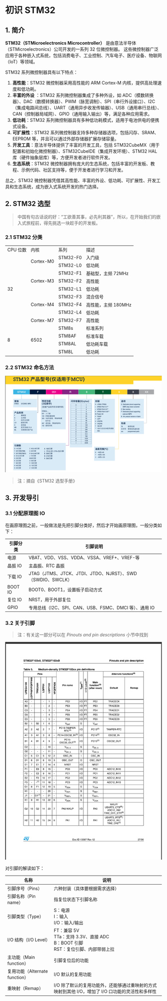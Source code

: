 # 初识 STM32

## 1. 简介

**STM32（STMicroelectronics Microcontroller）** 是由意法半导体（STMicroelectronics）公司开发的一系列 32 位微控制器。
这些微控制器广泛应用于各种嵌入式系统，包括消费电子、工业控制、汽车电子、医疗设备、物联网（IoT）等领域。

STM32 系列微控制器具有以下特点：

1. **高性能**：STM32 微控制器采用高性能的 ARM Cortex-M 内核，提供高处理速度和低功耗。
2. **丰富的外设**
   ：STM32 系列微控制器集成了多种外设，如 ADC（模数转换器）、DAC（数模转换器）、PWM（脉宽调制）、SPI（串行外设接口）、I2C（集成电路间总线）、UART（通用异步收发传输器）、USB（通用串行总线）、CAN（控制器局域网）、GPIO（通用输入输出）等，满足各种应用需求。
3. **低功耗**：STM32 系列微控制器具有多种低功耗模式，适用于电池供电的便携式设备。
4. **可扩展性**：STM32 系列微控制器支持多种存储器选项，包括闪存、SRAM、EEPROM 等，并且可以通过外部存储器扩展存储容量。
5. **开发工具**：意法半导体提供了丰富的开发工具，包括 STM32CubeMX（用于配置和初始化微控制器）、STM32CubeIDE（集成开发环境）、STM32
   HAL 库（硬件抽象层库）等，方便开发者进行软件开发。
6. **生态系统**：STM32 微控制器拥有庞大的生态系统，包括丰富的开发板、教程、示例代码、社区支持等，便于开发者进行学习和开发。

总之，STM32 微控制器凭借其高性能、丰富的外设、低功耗、可扩展性、开发工具和生态系统，成为嵌入式系统开发的热门选择。

## 2. STM32 选型

> 中国有句古话说的好：“工欲善其事，必先利其器”，所以，在开始我们的嵌入式旅程前，得先挑选一块趁手的开发板。

### 2.1 STM32 分类

<table>
    <tr>
        <td>CPU 位数</td>
        <td>内核</td>
        <td>系列</td>
        <td>描述</td>
    </tr>
    <tr>
        <td rowspan="9">32</td>
        <td rowspan="2">Cortex-M0</td>
        <td>STM32-F0</td>
        <td>入门级</td>
    </tr>
    <tr>
        <td>STM32-L0</td>
        <td>低功耗</td>
    </tr>
    <tr>
        <td rowspan="3">Cortex-M3</td>
        <td>STM32-F1</td>
        <td>基础型，主频 72MHz</td>
    </tr>
    <tr>
        <td>STM32-F2</td>
        <td>高性能</td>
    </tr>
    <tr>
        <td>STM32-L1</td>
        <td>低功耗</td>
    </tr>
    <tr>
        <td rowspan="3">Cortex-M4</td>
        <td>STM32-F3</td>
        <td>混合信号</td>
    </tr>
    <tr>
        <td>STM32-F4</td>
        <td>高性能，主频 180MHz</td>
    </tr>
    <tr>
        <td>STM32-L4</td>
        <td>低功耗</td>
    </tr>
    <tr>
        <td>Cortex-M7</td>
        <td>STM32-F7</td>
        <td>高性能</td>
    </tr>
    <tr>
        <td rowspan="5">8</td>
        <td rowspan="5">6502</td>
    </tr>
    <tr>
        <td>STM8s</td>
        <td>标准系列</td>
    </tr>
    <tr>
        <td>STM8AF</td>
        <td>标准车载</td>
    </tr>
    <tr>
        <td>STM8AL</td>
        <td>低功耗车载</td>
    </tr>
    <tr>
        <td>STM8L</td>
        <td>低功耗</td>
    </tr>
</table>

### 2.2 STM32 命名方法

![STM32 命名方法图](/docs/images/嵌入式/STM32命名方法图.png)

> 注：摘自《STM32 选型手册》

## 3. 开发导引

### 3.1 分配原理图 IO

在画原理图之前，一般做法是先把引脚分类好，然后才开始画原理图，一般分类如下：

| 引脚分类    | 引脚说明                                             |
|---------|--------------------------------------------------|
| 电源      | VBAT、VDD、VSS、VDDA、VSSA、VREF+、VREF-等              |
| 晶振 IO   | 主晶振、RTC 晶振                                       |
| 下载 IO   | JTAG（JTMS、JTCK、JTDI、JTDO、NJRST）、SWD（SWDIO、SWCLK） |
| BOOT IO | BOOT0、BOOT1，设置板子启动方式                             |
| 复位 IO   | NRST，用于外部复位                                      |
| GPIO    | 专用总线（I2C、SPI、CAN、USB、FSMC、DMCI 等）、通用 IO          |

### 3.2 关于引脚

> 注：有关这一部分可以在 _Pinouts and pin descriptions_ 小节中找到

![STM32 引脚定义图](/docs/images/嵌入式/STM32引脚定义图.png)

对引脚的解读如下：

| 名称                       | 说明                                                                |
|--------------------------|-------------------------------------------------------------------|
| 引脚序号（Pins）               | 六种封装（具体要根据需求选择）                                                   |
| 引脚名称（Pin name）           | 指复位状态下引脚名称                                                        |
| 引脚类型（Type）               | S：电源<br/>I：输入<br/>I/O：输入/输出                                       |
| I/O 结构（I/O Level）        | FT：兼容 5V<br/>TTa：支持 3.3V、直接 ADC<br/>B：BOOT 引脚<br/>RST：复位引脚、内部带弱上拉 |
| 主功能（Main function）       | 引脚复位后的功能                                                          |
| 复用功能（Alternate function） | I/O 默认的复用功能                                                       |
| 重映射（Remap）               | I/O 除了默认的复用功能外，还能够通过重映射的方式映射到其他 I/O，增加了 I/O 口功能的灵活性和多样性           |
